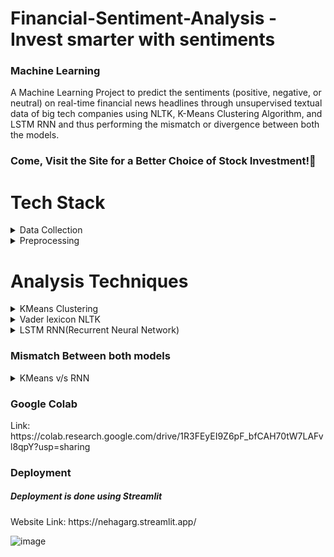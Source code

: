 # Financial-Sentiment-Analysis - Invest smarter with sentiments

<h3>Machine Learning</h3>
<p>A Machine Learning Project to predict the sentiments (positive, negative, or neutral) on real-time financial news headlines through unsupervised textual data of big tech companies using NLTK, K-Means Clustering Algorithm, and LSTM RNN and thus performing the mismatch or divergence between both the models.</p>
<h3>Come, Visit the Site for a Better Choice of Stock Investment!&#127881;</h3>

# Tech Stack<br>
<details>
  <summary>Data Collection</summary>  <br>
  
  > Python's BeautifulSoup module is used to scrape real-time financial news data from finviz.
  > Following that, the headlines are cleaned and prepared for analysis.

</details>

<details>
  <summary>Preprocessing</summary>  <br>
  
  > Lemmatization and stopword elimination are two preprocessing techniques used on the headlines to get the data ready for sentiment analysis.

</details>


  # Analysis Techniques<br>
<details>
<summary>KMeans Clustering</summary>  <br>

  > CountVectorizer is used to create the bag of words model.

  > used to group similar data points together in a process known as clustering. There are three clusters for sentiments like <b>Positive, Negative, and Neutral</b>.


</details>

<details>
<summary>Vader lexicon NLTK</summary>  <br>
  
  > A suite of libraries and programs for symbolic and statistical natural language processing (NLP) for English written in the Python programming language. It supports classification, tokenization, parsing, and semantic reasoning functionalities.

  > Sentiment analysis is done using the NLTK library, more especially the VADER sentiment analyzer. Headlines are categorised as good, negative, or neutral based on the computation of sentiment scores.

  > Results are visualized using matplotlib.
  <img src="https://github.com/Nehagarg816/Financial-Sentiment-Analysis-ML/assets/111566521/9c5ce2ef-a0fa-41d8-85df-4c0264501cec" alt="image" width=500/>

</details>

<details>
<summary>LSTM RNN(Recurrent Neural Network)</summary>  <br>

  > A type of RNN with higher memory power to remember the outputs of each node for a more extended period to produce the outcome for the next node efficiently.
  
  > The preprocessed data is used to train an LSTM RNN model for more sophisticated sentiment analysis. Based on the patterns that were learned from the text input through K-Means clustering, the model classifies attitudes as positive, negative, or neutral, thereby confirming its predictions.

  > Results for the RNN model are visualized using a pie chart in Matplotlib.
  <img src="https://github.com/Nehagarg816/Financial-Sentiment-Analysis-ML/assets/111566521/8f4d2362-8172-478d-bd59-7b953d2675cb" alt="image" width=500>

</details>

<h3>Mismatch Between both models</h3>
<details>
  <summary>KMeans v/s RNN</summary>
  <img src="https://github.com/Nehagarg816/Financial-Sentiment-Analysis-ML/assets/111566521/933e0949-9b49-41b8-89b1-cdd3b41a7c33" alt="image" width=500>
</details>

<h3>Google Colab</h3>
<p>Link: https://colab.research.google.com/drive/1R3FEyEI9Z6pF_bfCAH70tW7LAFvl8qpY?usp=sharing</p>

<h3>Deployment</h3>
<h5>Deployment is done using Streamlit</h5>
<p>
  Website Link: https://nehagarg.streamlit.app/

  ![image](https://github.com/Nehagarg816/Financial-Sentiment-Analysis-ML/assets/111566521/d2dafefa-478b-4ee6-8cdd-bbf2bb0d82f4)
</p>
